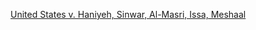 [United States v. Haniyeh, Sinwar, Al-Masri, Issa, Meshaal](https://www.justice.gov/opa/media/1366141/dl)